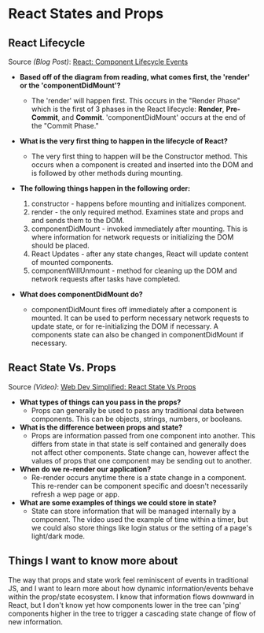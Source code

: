 # React States and Props

## React Lifecycle

Source *(Blog Post)*: [React: Component Lifecycle Events](https://medium.com/@joshuablankenshipnola/react-component-lifecycle-events-cb77e670a093)

* **Based off of the diagram from reading, what comes first, the 'render' or the 'componentDidMount'?**
  * The 'render' will happen first. This occurs in the "Render Phase" which is the first of 3 phases in the React lifecycle: **Render**, **Pre-Commit**, and **Commit**. 'componentDidMount' occurs at the end of the "Commit Phase."
* **What is the very first thing to happen in the lifecycle of React?**
  * The very first thing to happen will be the Constructor method. This occurs when a component is created and inserted into the DOM and is followed by other methods during mounting.

* **The following things happen in the following order:**
  1. constructor - happens before mounting and initializes component.
  2. render - the only required method. Examines state and props and and sends them to the DOM.
  3. componentDidMount - invoked immediately after mounting. This is where information for network requests or initializing the DOM should be placed.
  4. React Updates - after any state changes, React will update content of mounted components.
  5. componentWillUnmount - method for cleaning up the DOM and network requests after tasks have completed.

* **What does componentDidMount do?**
  * componentDidMount fires off immediately after a component is mounted. It can be used to perform necessary network requests to update state, or for re-initializing the DOM if necessary. A components state can also be changed in componentDidMount if necessary.

## React State Vs. Props

Source *(Video)*: [Web Dev Simplified: React State Vs Props](https://www.youtube.com/watch?v=IYvD9oBCuJI)

* **What types of things can you pass in the props?**
  * Props can generally be used to pass any traditional data between components. This can be objects, strings, numbers, or booleans.
* **What is the difference between props and state?**
  * Props are information passed from one component into another. This differs from state in that state is self contained and generally does not affect other components. State change can, however affect the values of props that one component may be sending out to another.
* **When do we re-render our application?**
  * Re-render occurs anytime there is a state change in a component. This re-render can be component specific and doesn't necessarily refresh a wep page or app.
* **What are some examples of things we could store in state?**
  * State can store information that will be managed internally by a component. The video used the example of time within a timer, but we could also store things like login status or the setting of a page's light/dark mode.

## Things I want to know more about

The way that props and state work feel reminiscent of events in traditional JS, and I want to learn more about how dynamic information/events behave within the prop/state ecosystem. I know that information flows downward in React, but I don't know yet how components lower in the tree can 'ping' components higher in the tree to trigger a cascading state change of flow of new information.
